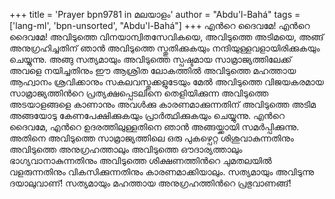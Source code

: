 +++
title = 'Prayer bpn9781 in മലയാളം'
author = "Abdu'l-Bahá"
tags = ['lang-ml', 'bpn-unsorted', "Abdu'l-Bahá"]
+++
എന്‍റെ ദൈവമേ! എന്‍റെ ദൈവമേ! അവിടുത്തെ വിനയാന്വിതസേവികയെ, അവിടുത്തെ അടിമയെ, അങ്ങ് അനുഗ്രഹിച്ചതിന് ഞാന്‍ അവിടുത്തെ സ്തുതിക്കുകയും നന്ദിയുള്ളവളായിരിക്കുകയും ചെയ്യുന്നു. അങ്ങു സത്യമായും അവിടുത്തെ സ്പഷ്ടമായ സാമ്രാജ്യത്തിലേക്ക് അവളെ നയിച്ചതിനും ഈ ആശ്രിത ലോകത്തില്‍ അവിടുത്തെ മഹത്തായ ആഹ്വാനം ശ്രവിക്കാനും സകലവസ്തുക്കളുടേയും മേല്‍ അവിടുത്തെ വിജയകരമായ സാമ്രാജ്യത്തിന്‍റെ പ്രത്യക്ഷപ്പെടലിനെ തെളിയിക്കുന്ന അവിടുത്തെ അടയാളങ്ങളെ കാണാനും അവള്‍ക്കു കാരണമാക്കുന്നതിന് അവിടുത്തെ അടിമ അങ്ങയോടു കേണപേക്ഷിക്കുകയും പ്രാര്‍ത്ഥിക്കുകയും ചെയ്യുന്നു.
എന്‍റെ ദൈവമേ, എന്‍റെ ഉദരത്തിലുള്ളതിനെ ഞാന്‍ അങ്ങയ്ക്കായി സമര്‍പ്പിക്കുന്നു. അതിനെ അവിടുത്തെ സാമ്രാജ്യത്തിലെ ഒരു പുകഴ്പെറ്റ ശിശുവാകുന്നതിനും അവിടുത്തെ അനുഗ്രഹത്താലും അവിടുത്തെ ഔദാര്യത്താലും ഭാഗ്യവാനാകുന്നതിനും അവിടുത്തെ ശിക്ഷണത്തിന്‍റെ ചുമതലയില്‍ വളരുന്നതിനും വികസിക്കുന്നതിനും കാരണമാക്കിയാലും. സത്യമായും അവിടുന്നു ദയാലുവാണ്! സത്യമായും മഹത്തായ അനുഗ്രഹത്തിന്‍റെ പ്രഭുവാണങ്ങ്!
